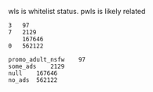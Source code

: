 wls is whitelist status. pwls is likely related

    3   97
    7   2129
        167646
    0   562122

    promo_adult_nsfw    97
    some_ads    2129
    null    167646
    no_ads  562122
